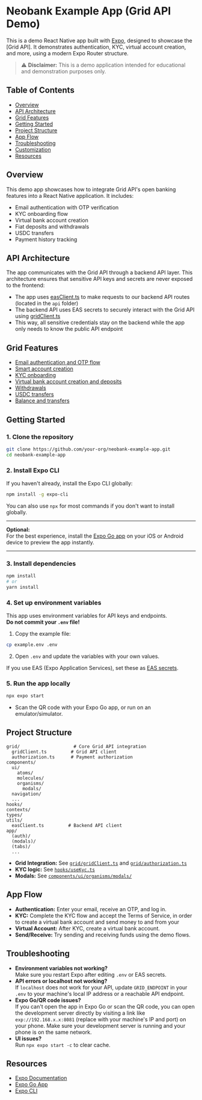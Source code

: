 # Neobank Example App (Grid API Demo)

This is a demo React Native app built with [Expo](https://expo.dev/), designed to showcase the [Grid API]. It demonstrates authentication, KYC, virtual account creation, and more, using a modern Expo Router structure.

> ⚠️ **Disclaimer:** This is a demo application intended for educational and demonstration purposes only. 

## Table of Contents

- [Overview](#overview)
- [API Architecture](#api-architecture)
- [Grid Features](#grid-features)
- [Getting Started](#getting-started)
- [Project Structure](#project-structure)
- [App Flow](#app-flow)
- [Troubleshooting](#troubleshooting)
- [Customization](#customization)
- [Resources](#resources)

## Overview

This demo app showcases how to integrate Grid API's open banking features into a React Native application. It includes:

- Email authentication with OTP verification
- KYC onboarding flow
- Virtual bank account creation
- Fiat deposits and withdrawals
- USDC transfers
- Payment history tracking

## API Architecture

The app communicates with the Grid API through a backend API layer. This architecture ensures that sensitive API keys and secrets are never exposed to the frontend:

- The app uses [easClient.ts](utils/easClient.ts) to make requests to our backend API routes (located in the `api` folder)
- The backend API uses EAS secrets to securely interact with the Grid API using [gridClient.ts](grid/gridClient.ts)
- This way, all sensitive credentials stay on the backend while the app only needs to know the public API endpoint

## Grid Features

- [Email authentication and OTP flow](docs/authentication.md)
- [Smart account creation](docs/smart-account.md)
- [KYC onboarding](docs/kyc.md)
- [Virtual bank account creation and deposits](docs/deposit.md)
- [Withdrawals](docs/withdraw.md)
- [USDC transfers](docs/usdc-transfers.md)
- [Balance and transfers](docs/balance-and-transfers.md)

## Getting Started

### 1. **Clone the repository**

```sh
git clone https://github.com/your-org/neobank-example-app.git
cd neobank-example-app
```

### 2. **Install Expo CLI**

If you haven't already, install the Expo CLI globally:

```sh
npm install -g expo-cli
```

You can also use `npx` for most commands if you don't want to install globally.

---

**Optional:**  
For the best experience, install the [Expo Go app](https://expo.dev/client) on your iOS or Android device to preview the app instantly.

---

### 3. **Install dependencies**

```sh
npm install
# or
yarn install
```

### 4. **Set up environment variables**

This app uses environment variables for API keys and endpoints.  
**Do not commit your `.env` file!**

1. Copy the example file:

```sh
cp example.env .env
```

2. Open `.env` and update the variables with your own values.

If you use EAS (Expo Application Services), set these as [EAS secrets](https://docs.expo.dev/build-reference/variables/#using-secrets-in-environment-variables).

### 5. **Run the app locally**

```sh
npx expo start
```

- Scan the QR code with your Expo Go app, or run on an emulator/simulator.

## Project Structure

```
grid/                    # Core Grid API integration
  gridClient.ts         # Grid API client
  authorization.ts      # Payment authorization
components/
  ui/
    atoms/
    molecules/
    organisms/
      modals/
  navigation/
  ...
hooks/
contexts/
types/
utils/
  easClient.ts         # Backend API client
app/
  (auth)/
  (modals)/
  (tabs)/
  ...
```

- **Grid Integration:** See [`grid/gridClient.ts`](grid/gridClient.ts) and [`grid/authorization.ts`](grid/authorization.ts)
- **KYC logic:** See [`hooks/useKyc.ts`](hooks/useKyc.ts)
- **Modals:** See [`components/ui/organisms/modals/`](components/ui/organisms/modals/)

## App Flow

- **Authentication:** Enter your email, receive an OTP, and log in.
- **KYC:** Complete the KYC flow and accept the Terms of Service, in order to create a virtual bank account and send money to and from your 
- **Virtual Account:** After KYC, create a virtual bank account.
- **Send/Receive:** Try sending and receiving funds using the demo flows.

## Troubleshooting

- **Environment variables not working?**  
  Make sure you restart Expo after editing `.env` or EAS secrets.
- **API errors or localhost not working?**  
  If `localhost` does not work for your API, update `GRID_ENDPOINT` in your `.env` to your machine's local IP address or a reachable API endpoint.
- **Expo Go/QR code issues?**  
  If you can't open the app in Expo Go or scan the QR code, you can open the development server directly by visiting a link like `exp://192.168.x.x:8081` (replace with your machine's IP and port) on your phone. Make sure your development server is running and your phone is on the same network.
- **UI issues?**  
  Run `npx expo start -c` to clear cache.

## Resources

- [Expo Documentation](https://docs.expo.dev/)
- [Expo Go App](https://expo.dev/client)
- [Expo CLI](https://docs.expo.dev/workflow/expo-cli/)


